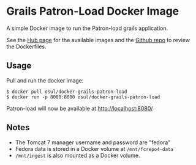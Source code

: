 Grails Patron-Load Docker Image
==============================

A simple Docker image to run the Patron-load grails application.

See the [Hub page][1] for the available images and the [Github repo][2] to
review the Dockerfiles.

Usage
-----

Pull and run the docker image:

    $ docker pull osul/docker-grails-patron-load
    $ docker run -p 8080:8080 osul/docker-grails-patron-load

Patron-load will now be available at [http://localhost:8080/](http://localhost:8080/)

Notes
-----

  * The Tomcat 7 manager username and password are "fedora"
  * Fedora data is stored in a Docker volume at `/mnt/fcrepo4-data`
  * `/mnt/ingest` is also mounted as a Docker volume.


[1]: https://hub.docker.com/r/osul/docker-grails-patron-load
[2]: https://github.com/osulibraries/docker-grails-patron-load
